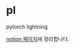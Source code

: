 # pl

pytorch lightning

[notion 페이지](https://www.notion.so/pytorch-lightning-9ce42b7f2a4f499a89885557e8c25949)에 정리합니다.
